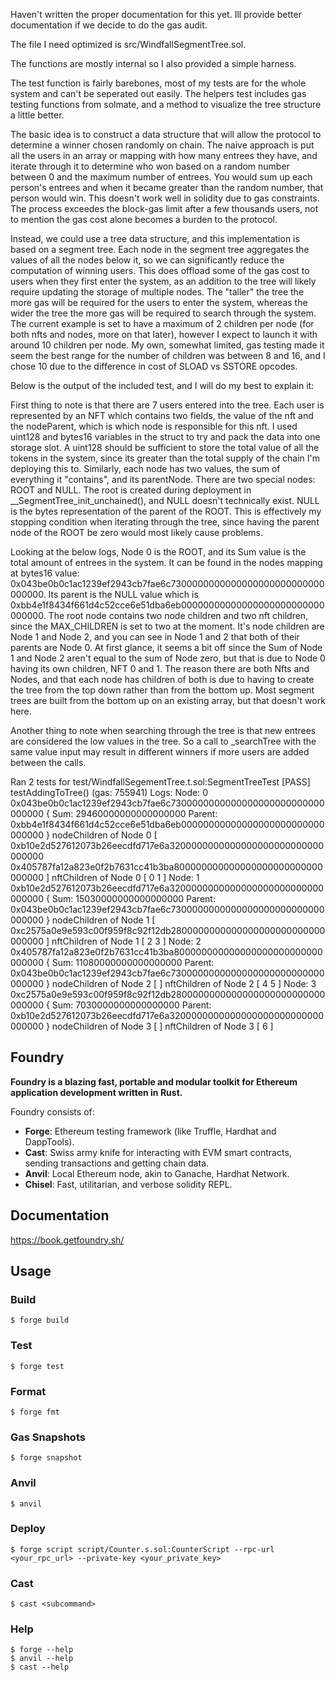 Haven't written the proper documentation for this yet. Ill provide better documentation if we decide to do the gas audit. 

The file I need optimized is src/WindfallSegmentTree.sol.

The functions are mostly internal so I also provided a simple harness.

The test function is fairly barebones, most of my tests are for the whole system and can't be seperated out easily. The helpers test includes gas testing functions from solmate, and a method to visualize the tree structure a little better. 

The basic idea is to construct a data structure that will allow the protocol to determine a winner chosen randomly on chain. The naive approach is put all the users in an array or mapping with how many entrees they have, and iterate through it to determine who won based on a random number between 0 and the maximum number of entrees. You would sum up each person's entrees and when it became greater than the random number, that person would win. This doesn't work well in solidity due to gas constraints. The process exceedes the block-gas limit after a few thousands users, not to mention the gas cost alone becomes a burden to the protocol. 

Instead, we could use a tree data structure, and this implementation is based on a segment tree. Each node in the segment tree aggregates the values of all the nodes below it, so we can significantly reduce the computation of winning users. This does offload some of the gas cost to users when they first enter the system, as an addition to the tree will likely require updating the storage of multiple nodes. The "taller" the tree the more gas will be required for the users to enter the system, whereas the wider the tree the more gas will be required to search through the system. The current example is set to have a maximum of 2 children per node (for both nfts and nodes, more on that later), however I expect to launch it with around 10 children per node. My own, somewhat limited, gas testing made it seem the best range for the number of children was between 8 and 16, and I chose 10 due to the difference in cost of SLOAD vs SSTORE opcodes. 

Below is the output of the included test, and I will do my best to explain it:

First thing to note is that there are 7 users entered into the tree. Each user is represented by an NFT which contains two fields, the value of the nft and the nodeParent, which is which node is responsible for this nft. I used uint128 and bytes16 variables in the struct to try and pack the data into one storage slot. A uint128 should be sufficient to store the total value of all the tokens in the system, since its greater than the total supply of the chain I'm deploying this to. Similarly, each node has two values, the sum of everything it "contains", and its parentNode. There are two special nodes: ROOT and NULL. The root is created during deployment in __SegmentTree_init_unchained(), and NULL doesn't technically exist. NULL is the bytes representation of the parent of the ROOT. This is effectively my stopping condition when iterating through the tree, since having the parent node of the ROOT be zero would most likely cause problems. 

Looking at the below logs, Node 0 is the ROOT, and its Sum value is the total amount of entrees in the system. It can be found in the nodes mapping at bytes16 value: 0x043be0b0c1ac1239ef2943cb7fae6c7300000000000000000000000000000000. Its parent is the NULL value which is 0xbb4e1f8434f661d4c52cce6e51dba6eb00000000000000000000000000000000. The root node contains two node children and two nft children, since the MAX_CHILDREN is set to two at the moment. It's node children are Node 1 and Node 2, and you can see in Node 1 and 2 that both of their parents are Node 0. At first glance, it seems a bit off since the Sum of Node 1 and Node 2 aren't equal to the sum of Node zero, but that is due to Node 0 having its own children, NFT 0 and 1. The reason there are both Nfts and Nodes, and that each node has children of both is due to having to create the tree from the top down rather than from the bottom up. Most segment trees are built from the bottom up on an existing array, but that doesn't work here. 

Another thing to note when searching through the tree is that new entrees are considered the low values in the tree. So a call to _searchTree with the same value input may result in different winners if more users are added between the calls. 

Ran 2 tests for test/WindfallSegementTree.t.sol:SegmentTreeTest
[PASS] testAddingToTree() (gas: 755941)
Logs:
  Node:  0
  0x043be0b0c1ac1239ef2943cb7fae6c7300000000000000000000000000000000
  {
  Sum: 29460000000000000000
  Parent: 0xbb4e1f8434f661d4c52cce6e51dba6eb00000000000000000000000000000000
  }
  nodeChildren of Node  0
  [
  0xb10e2d527612073b26eecdfd717e6a3200000000000000000000000000000000
  0x405787fa12a823e0f2b7631cc41b3ba800000000000000000000000000000000
  ]
  nftChildren of Node  0
  [
  0
  1
  ]
  Node:  1
  0xb10e2d527612073b26eecdfd717e6a3200000000000000000000000000000000
  {
  Sum: 15030000000000000000
  Parent: 0x043be0b0c1ac1239ef2943cb7fae6c7300000000000000000000000000000000
  }
  nodeChildren of Node  1
  [
  0xc2575a0e9e593c00f959f8c92f12db2800000000000000000000000000000000
  ]
  nftChildren of Node  1
  [
  2
  3
  ]
  Node:  2
  0x405787fa12a823e0f2b7631cc41b3ba800000000000000000000000000000000
  {
  Sum: 11080000000000000000
  Parent: 0x043be0b0c1ac1239ef2943cb7fae6c7300000000000000000000000000000000
  }
  nodeChildren of Node  2
  [
  ]
  nftChildren of Node  2
  [
  4
  5
  ]
  Node:  3
  0xc2575a0e9e593c00f959f8c92f12db2800000000000000000000000000000000
  {
  Sum: 7030000000000000000
  Parent: 0xb10e2d527612073b26eecdfd717e6a3200000000000000000000000000000000
  }
  nodeChildren of Node  3
  [
  ]
  nftChildren of Node  3
  [
  6
  ]




## Foundry

**Foundry is a blazing fast, portable and modular toolkit for Ethereum application development written in Rust.**

Foundry consists of:

-   **Forge**: Ethereum testing framework (like Truffle, Hardhat and DappTools).
-   **Cast**: Swiss army knife for interacting with EVM smart contracts, sending transactions and getting chain data.
-   **Anvil**: Local Ethereum node, akin to Ganache, Hardhat Network.
-   **Chisel**: Fast, utilitarian, and verbose solidity REPL.

## Documentation

https://book.getfoundry.sh/

## Usage

### Build

```shell
$ forge build
```

### Test

```shell
$ forge test
```

### Format

```shell
$ forge fmt
```

### Gas Snapshots

```shell
$ forge snapshot
```

### Anvil

```shell
$ anvil
```

### Deploy

```shell
$ forge script script/Counter.s.sol:CounterScript --rpc-url <your_rpc_url> --private-key <your_private_key>
```

### Cast

```shell
$ cast <subcommand>
```

### Help

```shell
$ forge --help
$ anvil --help
$ cast --help
```
